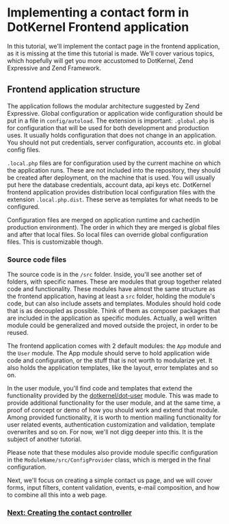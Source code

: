# Implementing a contact form in DotKernel Frontend application

In this tutorial, we'll implement the contact page in the frontend application, as it is missing at the time this tutorial is made. We'll cover various topics, which hopefully will get you more accustomed to DotKernel, Zend Expressive and Zend Framework.

## Frontend application structure

The application follows the modular architecture suggested by Zend Expressive. Global configuration or application wide configuration should be put in a file in `config/autoload`. The extension is important: `.global.php` is for configuration that will be used for both development and production uses. It usually holds configuration that does not change in an application. You should not put credentials, server configuration, accounts etc. in global config files.

`.local.php` files are for configuration used by the current machine on which the application runs. These are not included into the repository, they should be created after deployment, on the machine that is used. You will usually put here the database credentials, account data, api keys etc. DotKernel frontend application provides distribution local configuration files with the extension `.local.php.dist`. These serve as templates for what needs to be configured.

Configuration files are merged on application runtime and cached(in production environment). The order in which they are merged is global files and after that local files. So local files can override global configuration files. This is customizable though.

### Source code files

The source code is in the `/src` folder. Inside, you'll see another set of folders, with specific names. These are modules that group together related code and functionality. These modules have almost the same structure as the frontend application, having at least a `src` folder, holding the module's code, but can also include assets and templates. Modules should hold code that is as decoupled as possible. Think of them as composer packages that are included in the application as specific modules. Actually, a well written module could be generalized and moved outside the project, in order to be reused. 

The frontend application comes with 2 default modules: the  `App` module and the `User` module. The App module should serve to hold application wide code and configuration, or the stuff that is not worth to modularize yet. It also holds the application templates, like the layout, error templates and so on.

In the user module, you'll find code and templates that extend the functionality provided by the [dotkernel/dot-user](https://github.com/dotkernel/dot-user) module. This was made to provide additional functionality for the user module, and at the same time, a proof of concept or demo of how you should work and extend that module. Among provided functionality,  it is worth to mention mailing functionality for user related events, authentication customization and validation, template overwrites and so on. For now, we'll not digg deeper into this. It is the subject of another tutorial.

Please note that these modules also provide module specific configuration in the `ModuleName/src/ConfigProvider` class, which is merged in the final configuration.

Next, we'll focus on creating a simple contact us page, and we will cover forms, input filters, content validation, events, e-mail composition, and how to combine all this into a web page.


### [Next: Creating the contact controller](creating-a-contact-us-page/02-creating-the-contact-controller.md)
